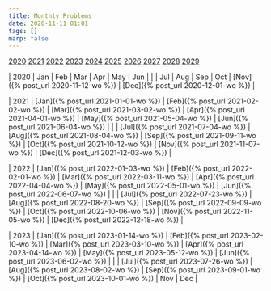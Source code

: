 ```yaml
---
title: Monthly Problems
date: 2020-11-11 01:01
tags: []
marp: false
---
```


[2020](#2020) [2021](#2021) [2022](#2022) [2023](#2023) [2024](#2024)
[2025](#2025) [2026](#2026) [2027](#2027) [2028](#2028) [2029](#2029)

| <a name="2020">2020</a> | Jan | Feb | Mar | Apr | May | Jun |
| | Jul | Aug | Sep | Oct | [Nov]({% post_url 2020-11-12-wo %}) | [Dec]({% post_url 2020-12-01-wo %}) |

| <a name="2021">2021</a> | [Jan]({% post_url 2021-01-01-wo %}) | [Feb]({% post_url 2021-02-02-wo %}) | [Mar]({% post_url 2021-03-02-wo %}) | [Apr]({% post_url 2021-04-01-wo %}) | [May]({% post_url 2021-05-04-wo %}) | [Jun]({% post_url 2021-06-04-wo %}) |
| | [Jul]({% post_url 2021-07-04-wo %}) | [Aug]({% post_url 2021-08-04-wo %}) | [Sep]({% post_url 2021-09-11-wo %}) | [Oct]({% post_url 2021-10-12-wo %}) | [Nov]({% post_url 2021-11-07-wo %}) | [Dec]({% post_url 2021-12-03-wo %}) |

| <a name="2022">2022</a> | [Jan]({% post_url 2022-01-03-wo %}) | [Feb]({% post_url 2022-02-01-wo %}) | [Mar]({% post_url 2022-03-11-wo %}) | [Apr]({% post_url 2022-04-04-wo %}) | [May]({% post_url 2022-05-01-wo %}) | [Jun]({% post_url 2022-06-07-wo %}) |
| | [Jul]({% post_url 2022-07-23-wo %}) | [Aug]({% post_url 2022-08-20-wo %}) | [Sep]({% post_url 2022-09-09-wo %}) | [Oct]({% post_url 2022-10-06-wo %}) | [Nov]({% post_url 2022-11-05-wo %}) | [Dec]({% post_url 2022-12-18-wo %}) |

| <a name="2023">2023</a> | [Jan]({% post_url 2023-01-14-wo %}) | [Feb]({% post_url 2023-02-10-wo %}) | [Mar]({% post_url 2023-03-10-wo %}) | [Apr]({% post_url 2023-04-14-wo %}) | [May]({% post_url 2023-05-12-wo %}) | [Jun]({% post_url 2023-06-02-wo %}) |
| | [Jul]({% post_url 2023-07-26-wo %}) | [Aug]({% post_url 2023-08-02-wo %}) | [Sep]({% post_url 2023-09-01-wo %}) | [Oct]({% post_url 2023-10-01-wo %}) | Nov | Dec |
